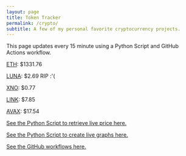 ```yaml
---
layout: page
title: Token Tracker
permalink: /crypto/
subtitle: A few of my personal favorite cryptocurrency projects.
---
```


 This page updates every 15 minute using a Python Script and GitHub Actions workflow.


<!--BEGINCRYPTOINPUT-->
[ETH](https://smfxfc.github.io/crypto/eth.html): $1331.76

[LUNA](https://smfxfc.github.io/crypto/luna.html): $2.69 RIP :'(

[XNO](https://smfxfc.github.io/crypto/xno.html): $0.77

[LINK](https://smfxfc.github.io/crypto/link.html): $7.85

[AVAX](https://smfxfc.github.io/crypto/avax.html): $17.54

<!--ENDCRYPTOINPUT-->
 
 
[See the Python Script to retrieve live price here.](https://github.com/smfxfc/smfxfc.github.io/blob/master/src/get_cryptos.py)

[See the Python Script to create live graphs here.](https://github.com/smfxfc/smfxfc.github.io/blob/master/src/graph_crypto.py)

[See the GitHub workflows here.](https://github.com/smfxfc/smfxfc.github.io/blob/master/.github/workflows/)

